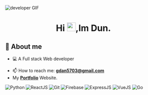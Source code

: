 <img src="https://camo.githubusercontent.com/cae12fddd9d6982901d82580bdf321d81fb299141098ca1c2d4891870827bf17/68747470733a2f2f6d69726f2e6d656469756d2e636f6d2f6d61782f313336302f302a37513379765349765f7430696f4a2d5a2e676966" alt="developer GIF"/>
<h1 align="center">Hi <img src="https://media.giphy.com/media/hvRJCLFzcasrR4ia7z/giphy.gif" width="28">,Im Dun.</h1>

</hr>

## 📖 About me
* 💻 A Full stack Web developer
- 📫 How to reach me: **gdan5703@gmail.com**
- My **[Portfolio](https://kemboi-71e4e.web.app/)** Website.


</hr>

 ![Python](https://img.shields.io/badge/Python-grey?style=for-the-badge&logo=python&logoColor=white&labelColor=537188)
 ![ReactJS](https://img.shields.io/badge/ReactJs-grey?style=for-the-badge&logo=react&logoColor=005792&labelColor=white)
 ![Git](https://img.shields.io/badge/Git-grey?style=for-the-badge&logo=git&logoColor=white&labelColor=FD5F00)
 ![Firebase](https://img.shields.io/badge/Firebase-grey?style=for-the-badge&logo=firebase&logoColor=white&labelColor=FAC213)
 ![ExpressJS](https://img.shields.io/badge/ExpressJs-grey?style=for-the-badge&logo=express&logoColor=212121&labelColor=white)
 ![VueJS](https://img.shields.io/badge/VueJs-grey?style=for-the-badge&logo=vue&logoColor=white&labelColor=8E2DE2)
 ![Go](https://img.shields.io/badge/Go-grey?style=for-the-badge&logo=go&logoColor=white&labelColor=005792)
 

<!---
Kemboi-Dun/Kemboi-Dun is a ✨ special ✨ repository because its `README.md` (this file) appears on your GitHub profile.
You can click the Preview link to take a look at your changes.
--->
